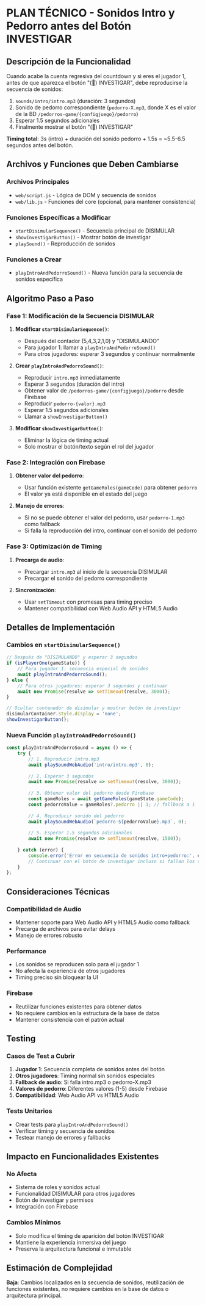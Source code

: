 # PLAN TÉCNICO - Sonidos Intro y Pedorro antes del Botón INVESTIGAR

## Descripción de la Funcionalidad

Cuando acabe la cuenta regresiva del countdown y si eres el jugador 1, antes de que aparezca el botón "(👃) INVESTIGAR", debe reproducirse la secuencia de sonidos:
1. `sounds/intro/intro.mp3` (duración: 3 segundos)
2. Sonido de pedorro correspondiente (`pedorro-X.mp3`, donde X es el valor de la BD `/pedorros-game/{configjuego}/pedorro`)
3. Esperar 1.5 segundos adicionales
4. Finalmente mostrar el botón "(👃) INVESTIGAR"

**Timing total**: 3s (intro) + duración del sonido pedorro + 1.5s = ~5.5-6.5 segundos antes del botón.

## Archivos y Funciones que Deben Cambiarse

### Archivos Principales
- `web/script.js` - Lógica de DOM y secuencia de sonidos
- `web/lib.js` - Funciones del core (opcional, para mantener consistencia)

### Funciones Específicas a Modificar
- `startDisimularSequence()` - Secuencia principal de DISIMULAR
- `showInvestigarButton()` - Mostrar botón de investigar
- `playSound()` - Reproducción de sonidos

### Funciones a Crear
- `playIntroAndPedorroSound()` - Nueva función para la secuencia de sonidos específica

## Algoritmo Paso a Paso

### Fase 1: Modificación de la Secuencia DISIMULAR

1. **Modificar `startDisimularSequence()`**:
   - Después del contador (5,4,3,2,1,0) y "DISIMULANDO"
   - Para jugador 1: llamar a `playIntroAndPedorroSound()`
   - Para otros jugadores: esperar 3 segundos y continuar normalmente

2. **Crear `playIntroAndPedorroSound()`**:
   - Reproducir `intro.mp3` inmediatamente
   - Esperar 3 segundos (duración del intro)
   - Obtener valor de `/pedorros-game/{configjuego}/pedorro` desde Firebase
   - Reproducir `pedorro-{valor}.mp3`
   - Esperar 1.5 segundos adicionales
   - Llamar a `showInvestigarButton()`

3. **Modificar `showInvestigarButton()`**:
   - Eliminar la lógica de timing actual
   - Solo mostrar el botón/texto según el rol del jugador

### Fase 2: Integración con Firebase

1. **Obtener valor del pedorro**:
   - Usar función existente `getGameRoles(gameCode)` para obtener `pedorro`
   - El valor ya está disponible en el estado del juego

2. **Manejo de errores**:
   - Si no se puede obtener el valor del pedorro, usar `pedorro-1.mp3` como fallback
   - Si falla la reproducción del intro, continuar con el sonido del pedorro

### Fase 3: Optimización de Timing

1. **Precarga de audio**:
   - Precargar `intro.mp3` al inicio de la secuencia DISIMULAR
   - Precargar el sonido del pedorro correspondiente

2. **Sincronización**:
   - Usar `setTimeout` con promesas para timing preciso
   - Mantener compatibilidad con Web Audio API y HTML5 Audio

## Detalles de Implementación

### Cambios en `startDisimularSequence()`
```javascript
// Después de "DISIMULANDO" y esperar 3 segundos
if (isPlayerOne(gameState)) {
    // Para jugador 1: secuencia especial de sonidos
    await playIntroAndPedorroSound();
} else {
    // Para otros jugadores: esperar 3 segundos y continuar
    await new Promise(resolve => setTimeout(resolve, 3000));
}

// Ocultar contenedor de disimular y mostrar botón de investigar
disimularContainer.style.display = 'none';
showInvestigarButton();
```

### Nueva Función `playIntroAndPedorroSound()`
```javascript
const playIntroAndPedorroSound = async () => {
    try {
        // 1. Reproducir intro.mp3
        await playSoundWebAudio('intro/intro.mp3', 0);
        
        // 2. Esperar 3 segundos
        await new Promise(resolve => setTimeout(resolve, 3000));
        
        // 3. Obtener valor del pedorro desde Firebase
        const gameRoles = await getGameRoles(gameState.gameCode);
        const pedorroValue = gameRoles?.pedorro || 1; // fallback a 1
        
        // 4. Reproducir sonido del pedorro
        await playSoundWebAudio(`pedorro-${pedorroValue}.mp3`, 0);
        
        // 5. Esperar 1.5 segundos adicionales
        await new Promise(resolve => setTimeout(resolve, 1500));
        
    } catch (error) {
        console.error('Error en secuencia de sonidos intro+pedorro:', error);
        // Continuar con el botón de investigar incluso si fallan los sonidos
    }
};
```

## Consideraciones Técnicas

### Compatibilidad de Audio
- Mantener soporte para Web Audio API y HTML5 Audio como fallback
- Precarga de archivos para evitar delays
- Manejo de errores robusto

### Performance
- Los sonidos se reproducen solo para el jugador 1
- No afecta la experiencia de otros jugadores
- Timing preciso sin bloquear la UI

### Firebase
- Reutilizar funciones existentes para obtener datos
- No requiere cambios en la estructura de la base de datos
- Mantener consistencia con el patrón actual

## Testing

### Casos de Test a Cubrir
1. **Jugador 1**: Secuencia completa de sonidos antes del botón
2. **Otros jugadores**: Timing normal sin sonidos especiales
3. **Fallback de audio**: Si falla intro.mp3 o pedorro-X.mp3
4. **Valores de pedorro**: Diferentes valores (1-5) desde Firebase
5. **Compatibilidad**: Web Audio API vs HTML5 Audio

### Tests Unitarios
- Crear tests para `playIntroAndPedorroSound()`
- Verificar timing y secuencia de sonidos
- Testear manejo de errores y fallbacks

## Impacto en Funcionalidades Existentes

### No Afecta
- Sistema de roles y sonidos actual
- Funcionalidad DISIMULAR para otros jugadores
- Botón de investigar y permisos
- Integración con Firebase

### Cambios Mínimos
- Solo modifica el timing de aparición del botón INVESTIGAR
- Mantiene la experiencia inmersiva del juego
- Preserva la arquitectura funcional e inmutable

## Estimación de Complejidad

**Baja**: Cambios localizados en la secuencia de sonidos, reutilización de funciones existentes, no requiere cambios en la base de datos o arquitectura principal.
